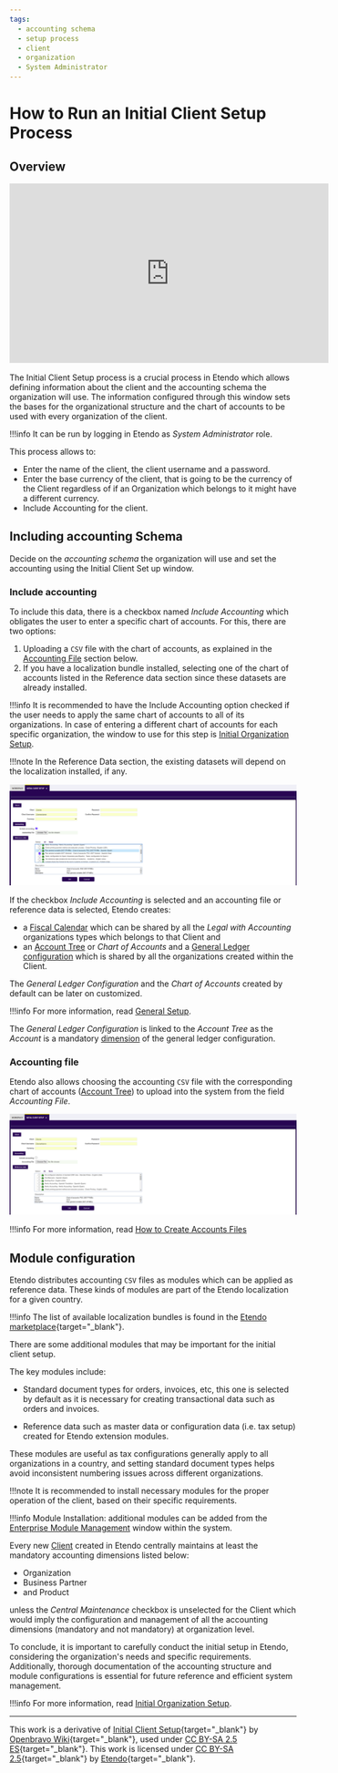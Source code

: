 ```yaml
---
tags: 
  - accounting schema
  - setup process
  - client
  - organization
  - System Administrator
---
```


#  How to Run an Initial Client Setup Process

## Overview

<iframe width="560" height="315" src="https://www.youtube.com/embed/yGzPXU3nxpk?si=akTrp1_j8RAafSWx" title="YouTube video player" frameborder="0" allow="accelerometer; autoplay; clipboard-write; encrypted-media; gyroscope; picture-in-picture; web-share" referrerpolicy="strict-origin-when-cross-origin" allowfullscreen></iframe>

The Initial Client Setup process is a crucial process in Etendo which allows defining information about the client and the accounting schema the organization will use. The information configured through this window sets the bases for the organizational structure and the chart of accounts to be used with every organization of the client. 

!!!info
    It can be run by logging in Etendo as *System Administrator* role.

This process allows to:

- Enter the name of the client, the client username and a password.
- Enter the base currency of the client, that is going to be the currency of the Client regardless of if an Organization which belongs to it might have a different currency.
- Include Accounting for the client.

## Including accounting Schema

Decide on the *accounting schema* the organization will use and set the accounting using the Initial Client Set up window.

### Include accounting

To include this data, there is a checkbox named *Include Accounting* which obligates the user to enter a specific chart of accounts. For this, there are two options:

1. Uploading a `CSV` file with the chart of accounts, as explained in the [Accounting File](#accounting-file) section below.
2. If you have a localization bundle installed, selecting one of the chart of accounts listed in the Reference data section since these datasets are already installed.

!!!info
    It is recommended to have the Include Accounting option checked if the user needs to apply the same chart of accounts to all of its organizations. In case of entering a different chart of accounts for each specific organization, the window to use for this step is [Initial Organization Setup](../../../user-guide/etendo-classic/basic-features/general-setup/enterprise-model.md#initial-organization-setup).

!!!note
    In the Reference Data section, the existing datasets will depend on the localization installed, if any. 

![](../../../assets/developer-guide/etendo-classic/how-to-guides/How_to_run_an_initial_client_setup_process-1.png)


If the checkbox *Include Accounting* is selected and an accounting file or reference data is selected, Etendo creates:

  - a [Fiscal Calendar](../../../user-guide/etendo-classic/basic-features/financial-management/accounting/setup.md#fiscal-calendar) which can be shared by all the *Legal with Accounting* organizations types which belongs to that Client and 
  - an [Account Tree](../../../user-guide/etendo-classic/basic-features/financial-management/accounting/setup.md#account-tree) or *Chart of Accounts* and a [General Ledger configuration](../../../user-guide/etendo-classic/basic-features/financial-management/accounting/setup.md#glconfig) which is shared by all the organizations created within the Client.

The *General Ledger Configuration* and the *Chart of Accounts* created by default can be later on customized. 

!!!info
    For more information, read [General Setup](../../../user-guide/etendo-classic/basic-features/general-setup/getting-started.md). 


The *General Ledger Configuration* is linked to the *Account Tree* as the *Account* is a mandatory [dimension](../../../user-guide/etendo-classic/basic-features/financial-management/accounting/setup.md#dimension.md) of the general ledger configuration.

### Accounting file 

Etendo also allows choosing the accounting `CSV` file with the corresponding chart of accounts ([Account Tree](../../../user-guide/etendo-classic//basic-features/financial-management/accounting/setup.md#account-tree)) to upload into the system from the field *Accounting File*. 

![](../../../assets/developer-guide/etendo-classic/how-to-guides/How_to_run_an_initial_client_setup_process-2.png)

!!!info
    For more information, read [How to Create Accounts Files](How-to-Create-Accounts-Files.md) 

## Module configuration

Etendo distributes accounting `CSV` files as modules which can be applied as reference data. These kinds of modules are part of the Etendo localization for a given country.

!!!info
    The list of available localization bundles is found in the [Etendo marketplace](https://marketplace.etendo.cloud/#/){target="\_blank"}.

There are some additional modules that may be important for the initial client setup.

The key modules include:

- Standard document types for orders, invoices, etc, this one is selected by default as it is necessary for creating transactional data such as orders and invoices.

- Reference data such as master data or configuration data (i.e. tax setup) created for Etendo extension modules.

These modules are useful as tax configurations generally apply to all organizations in a country, and setting standard document types helps avoid inconsistent numbering issues across different organizations.

!!!note
    It is recommended to install necessary modules for the proper operation of the client, based on their specific requirements.


!!!info
    Module Installation: additional modules can be added from the [Enterprise Module Management](../../../user-guide/etendo-classic/basic-features/general-setup/enterprise-model.md#enterprise-module-management) window within the system.


Every new [Client](../../../user-guide/etendo-classic/basic-features/general-setup/client.md) created in Etendo centrally maintains at least the mandatory accounting dimensions listed below:

- Organization
- Business Partner
- and Product

unless the *Central Maintenance* checkbox is unselected for the Client which would imply the configuration and management of all the accounting dimensions (mandatory and not mandatory) at organization level.

To conclude, it is important to carefully conduct the initial setup in Etendo, considering the organization's needs and specific requirements. Additionally, thorough documentation of the accounting structure and module configurations is essential for future reference and efficient system management.

!!!info
    For more information, read [Initial Organization Setup](../../../basic-features/general-setup/enterprise-model/#initial-organization-setup.md).

---

This work is a derivative of [Initial Client Setup](https://wiki.openbravo.com/wiki/Initial_Client_Setup){target="\_blank"} by [Openbravo Wiki](http://wiki.openbravo.com/wiki/Welcome_to_Openbravo){target="\_blank"}, used under [CC BY-SA 2.5 ES](https://creativecommons.org/licenses/by-sa/2.5/es/){target="\_blank"}. This work is licensed under [CC BY-SA 2.5](https://creativecommons.org/licenses/by-sa/2.5/){target="\_blank"} by [Etendo](https://etendo.software){target="\_blank"}.